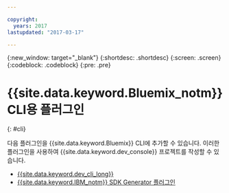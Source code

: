 ```yaml
---

copyright:
  years: 2017
lastupdated: "2017-03-17"

---
```

{:new_window: target="_blank"}
{:shortdesc: .shortdesc}
{:screen: .screen}
{:codeblock: .codeblock}
{:pre: .pre}

# {{site.data.keyword.Bluemix_notm}} CLI용 플러그인
{: #cli}

다음 플러그인을 {{site.data.keyword.Bluemix}} CLI에 추가할 수 있습니다. 이러한 플러그인을 사용하여 {{site.data.keyword.dev_console}} 프로젝트를 작성할 수 있습니다.  

* [{{site.data.keyword.dev_cli_long}}](dev_cli.html)
* [{{site.data.keyword.IBM_notm}} SDK Generator 플러그인](sdk_cli.html)

